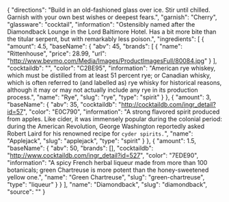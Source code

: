 {
    "directions": "Build in an old-fashioned glass over ice. Stir until chilled. Garnish with your own best wishes or deepest fears.",
    "garnish": "Cherry",
    "glassware": "cocktail",
    "information": "Ostensibly named after the Diamondback Lounge in the Lord Baltimore Hotel.  Has a bit more bite than the titular serpent, but with remarkably less poison.",
    "ingredients": [
        {
            "amount": 4.5,
            "baseName": {
                "abv": 45,
                "brands": [
                    {
                        "name": "Rittenhouse",
                        "price": 28.99,
                        "url": "http://www.bevmo.com/Media/Images/ProductImagesFull/80084.jpg"
                    }
                ],
                "cocktaildb": "",
                "color": "C2BE95",
                "information": "American rye whiskey, which must be distilled from at least 51 percent rye; or Canadian whisky, which is often referred to (and labelled as) rye whisky for historical reasons, although it may or may not actually include any rye in its production process.",
                "name": "Rye",
                "slug": "rye",
                "type": "spirit"
            }
        },
        {
            "amount": 3,
            "baseName": {
                "abv": 35,
                "cocktaildb": "http://cocktaildb.com/ingr_detail?id=57",
                "color": "E0C790",
                "information": "A strong flavored spirit produced from apples.  Like cider, it was immensely popular during the colonial period: during the American Revolution, George Washington reportedly asked Robert Laird for his renowned recipe for `cyder spirits.`",
                "name": "Applejack",
                "slug": "applejack",
                "type": "spirit"
            }
        },
        {
            "amount": 1.5,
            "baseName": {
                "abv": 50,
                "brands": [],
                "cocktaildb": "http://www.cocktaildb.com/ingr_detail?id=527",
                "color": "7EDE90",
                "information": "A spicy French herbal liqueur made from more than 100 botanicals; green Chartreuse is more potent than the honey-sweetened yellow one.",
                "name": "Green Chartreuse",
                "slug": "green-chartreuse",
                "type": "liqueur"
            }
        }
    ],
    "name": "Diamondback",
    "slug": "diamondback",
    "source": ""
}
